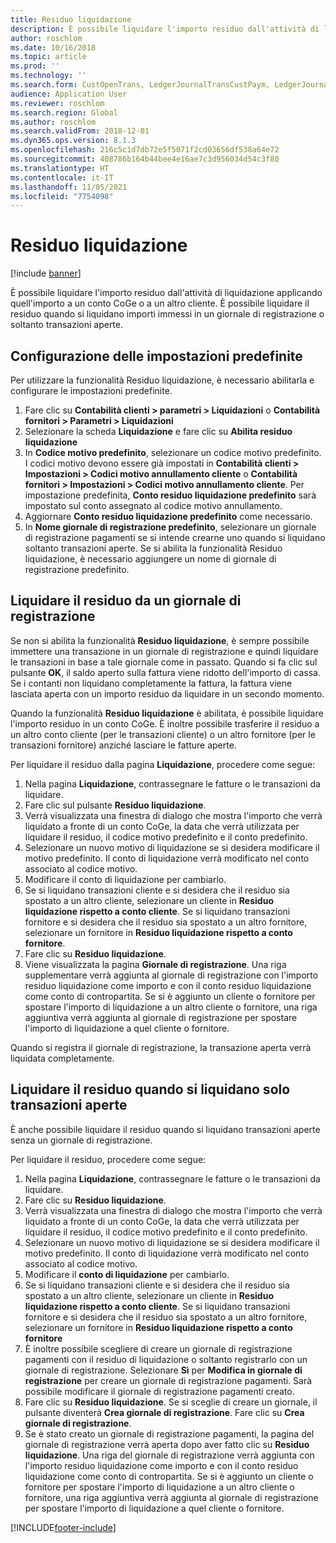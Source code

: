 ```yaml
---
title: Residuo liquidazione
description: È possibile liquidare l'importo residuo dall'attività di liquidazione applicando quell'importo a un conto CoGe.
author: roschlom
ms.date: 10/16/2018
ms.topic: article
ms.prod: ''
ms.technology: ''
ms.search.form: CustOpenTrans, LedgerJournalTransCustPaym, LedgerJournalTransVendPaym, VendOpenTrans
audience: Application User
ms.reviewer: roschlom
ms.search.region: Global
ms.author: roschlom
ms.search.validFrom: 2018-12-01
ms.dyn365.ops.version: 8.1.3
ms.openlocfilehash: 216c5c1d7db72e5f5071f2cd03656df538a64e72
ms.sourcegitcommit: 408786b164b44bee4e16ae7c3d956034d54c3f80
ms.translationtype: HT
ms.contentlocale: it-IT
ms.lasthandoff: 11/05/2021
ms.locfileid: "7754098"
---
```

# <a name="settle-remainder"></a>Residuo liquidazione

[!include [banner](../includes/banner.md)]

È possibile liquidare l'importo residuo dall'attività di liquidazione applicando quell'importo a un conto CoGe o a un altro cliente. È possibile liquidare il residuo quando si liquidano importi immessi in un giornale di registrazione o soltanto transazioni aperte.

## <a name="setting-up-defaults"></a>Configurazione delle impostazioni predefinite 
Per utilizzare la funzionalità Residuo liquidazione, è necessario abilitarla e configurare le impostazioni predefinite.

1)  Fare clic su **Contabilità clienti > parametri > Liquidazioni** o **Contabilità fornitori > Parametri > Liquidazioni**
2)  Selezionare la scheda **Liquidazione** e fare clic su **Abilita residuo liquidazione**
3)  In **Codice motivo predefinito**, selezionare un codice motivo predefinito. I codici motivo devono essere già impostati in **Contabilità clienti > Impostazioni > Codici motivo annullamento cliente** o **Contabilità fornitori > Impostazioni > Codici motivo annullamento cliente**. Per impostazione predefinita, **Conto residuo liquidazione predefinito** sarà impostato sul conto assegnato al codice motivo annullamento.
3)  Aggiornare **Conto residuo liquidazione predefinito** come necessario.
4)  In **Nome giornale di registrazione predefinito**, selezionare un giornale di registrazione pagamenti se si intende crearne uno quando si liquidano soltanto transazioni aperte. Se si abilita la funzionalità Residuo liquidazione, è necessario aggiungere un nome di giornale di registrazione predefinito.

## <a name="settle-remainder-from-a-journal"></a>Liquidare il residuo da un giornale di registrazione
Se non si abilita la funzionalità **Residuo liquidazione**, è sempre possibile immettere una transazione in un giornale di registrazione e quindi liquidare le transazioni in base a tale giornale come in passato. Quando si fa clic sul pulsante **OK**, il saldo aperto sulla fattura viene ridotto dell'importo di cassa. Se i contanti non liquidano completamente la fattura, la fattura viene lasciata aperta con un importo residuo da liquidare in un secondo momento.

Quando la funzionalità **Residuo liquidazione** è abilitata, è possibile liquidare l'importo residuo in un conto CoGe. È inoltre possibile trasferire il residuo a un altro conto cliente (per le transazioni cliente) o un altro fornitore (per le transazioni fornitore) anziché lasciare le fatture aperte. 

Per liquidare il residuo dalla pagina **Liquidazione**, procedere come segue:

1)  Nella pagina **Liquidazione**, contrassegnare le fatture o le transazioni da liquidare.
2)  Fare clic sul pulsante **Residuo liquidazione**.
3)  Verrà visualizzata una finestra di dialogo che mostra l'importo che verrà liquidato a fronte di un conto CoGe, la data che verrà utilizzata per liquidare il residuo, il codice motivo predefinito e il conto predefinito. 
4)  Selezionare un nuovo motivo di liquidazione se si desidera modificare il motivo predefinito. Il conto di liquidazione verrà modificato nel conto associato al codice motivo.
5)  Modificare il conto di liquidazione per cambiarlo.
6)  Se si liquidano transazioni cliente e si desidera che il residuo sia spostato a un altro cliente, selezionare un cliente in **Residuo liquidazione rispetto a conto cliente**. Se si liquidano transazioni fornitore e si desidera che il residuo sia spostato a un altro fornitore, selezionare un fornitore in **Residuo liquidazione rispetto a conto fornitore**.
6)  Fare clic su **Residuo liquidazione**.
7)  Viene visualizzata la pagina **Giornale di registrazione**. Una riga supplementare verrà aggiunta al giornale di registrazione con l'importo residuo liquidazione come importo e con il conto residuo liquidazione come conto di contropartita. Se si è aggiunto un cliente o fornitore per spostare l'importo di liquidazione a un altro cliente o fornitore, una riga aggiuntiva verrà aggiunta al giornale di registrazione per spostare l'importo di liquidazione a quel cliente o fornitore.

Quando si registra il giornale di registrazione, la transazione aperta verrà liquidata completamente. 

## <a name="settle-remainder-when-you-are-only-settling-open-transactions"></a>Liquidare il residuo quando si liquidano solo transazioni aperte
È anche possibile liquidare il residuo quando si liquidano transazioni aperte senza un giornale di registrazione.

Per liquidare il residuo, procedere come segue:

1)  Nella pagina **Liquidazione**, contrassegnare le fatture o le transazioni da liquidare.
2)  Fare clic su **Residuo liquidazione**.
3)  Verrà visualizzata una finestra di dialogo che mostra l'importo che verrà liquidato a fronte di un conto CoGe, la data che verrà utilizzata per liquidare il residuo, il codice motivo predefinito e il conto predefinito. 
4)  Selezionare un nuovo motivo di liquidazione se si desidera modificare il motivo predefinito. Il conto di liquidazione verrà modificato nel conto associato al codice motivo.
5)  Modificare il **conto di liquidazione** per cambiarlo.
6)  Se si liquidano transazioni cliente e si desidera che il residuo sia spostato a un altro cliente, selezionare un cliente in **Residuo liquidazione rispetto a conto cliente**. Se si liquidano transazioni fornitore e si desidera che il residuo sia spostato a un altro fornitore, selezionare un fornitore in **Residuo liquidazione rispetto a conto fornitore**
7)  È inoltre possibile scegliere di creare un giornale di registrazione pagamenti con il residuo di liquidazione o soltanto registrarlo con un giornale di registrazione. Selezionare **Sì** per **Modifica in giornale di registrazione** per creare un giornale di registrazione pagamenti. Sarà possibile modificare il giornale di registrazione pagamenti creato.
8)  Fare clic su **Residuo liquidazione**. Se si sceglie di creare un giornale, il pulsante diventerà **Crea giornale di registrazione**. Fare clic su **Crea giornale di registrazione**.
9)  Se è stato creato un giornale di registrazione pagamenti, la pagina del giornale di registrazione verrà aperta dopo aver fatto clic su **Residuo liquidazione**. Una riga del giornale di registrazione verrà aggiunta con l'importo residuo liquidazione come importo e con il conto residuo liquidazione come conto di contropartita. Se si è aggiunto un cliente o fornitore per spostare l'importo di liquidazione a un altro cliente o fornitore, una riga aggiuntiva verrà aggiunta al giornale di registrazione per spostare l'importo di liquidazione a quel cliente o fornitore.


[!INCLUDE[footer-include](../../includes/footer-banner.md)]
